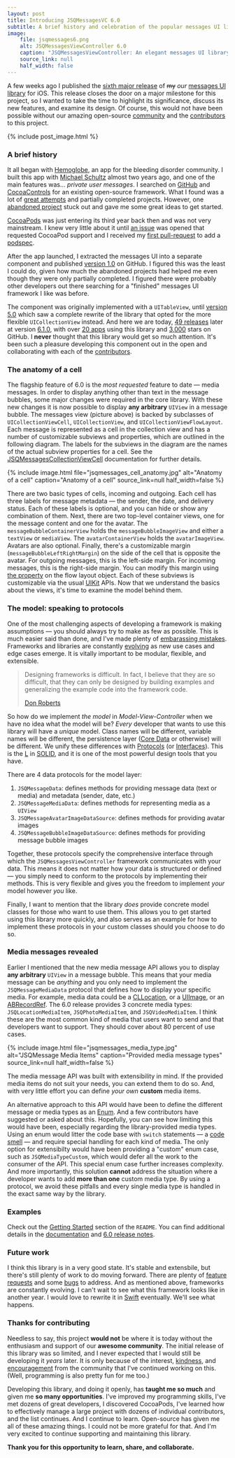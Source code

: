 ```yaml
---
layout: post
title: Introducing JSQMessagesVC 6.0
subtitle: A brief history and celebration of the popular messages UI library for iOS
image:
    file: jsqmessages6.png
    alt: JSQMessagesViewController 6.0
    caption: "JSQMessagesViewController: An elegant messages UI library for iOS"
    source_link: null
    half_width: false
---
```


A few weeks ago I published the [sixth major release](https://github.com/jessesquires/JSQMessagesViewController/releases/tag/6.0.0) of ~~my~~ *our* [messages UI library](http://www.jessesquires.com/JSQMessagesViewController/) for iOS. This release closes the door on a major milestone for this project, so I wanted to take the time to highlight its significance, discuss its new features, and examine its design. Of course, this would not have been possible without our amazing open-source [community](https://github.com) and the [contributors](https://github.com/jessesquires/JSQMessagesViewController/graphs/contributors) to this project.

<!--excerpt-->

{% include post_image.html %}

### A brief history

It all began with [Hemoglobe](http://bit.ly/hemoglobeapp), an app for the bleeding disorder community. I built this app with [Michael Schultz](http://michaelschultz.com) almost two years ago, and one of the main features was... *private user messages*. I searched on [GitHub](https://github.com) and [CocoaControls](https://www.cocoacontrols.com) for an existing open-source framework. What I found was a lot of [great attempts](https://www.cocoacontrols.com/search?utf8=✓&q=messages) and partially completed projects. However, one [abandoned project](https://github.com/samsoffes/ssmessagesviewcontroller) stuck out and gave me some great ideas to get started.

[CocoaPods](http://cocoapods.org) was just entering its third year back then and was not very mainstream. I knew very little about it until [an issue](https://github.com/jessesquires/JSQMessagesViewController/issues/3) was opened that requested CocoaPod support and I received my [first pull-request](https://github.com/jessesquires/JSQMessagesViewController/pull/4) to add a [podspec](http://guides.cocoapods.org/syntax/podspec.html).

After the app launched, I extracted the messages UI into a separate component and published [version 1.0](https://github.com/jessesquires/JSQMessagesViewController/releases/tag/1.0.0) on GitHub. I figured this was the least I could do, given how much the abandoned projects had helped me even though they were only partially completed. I figured there were probably other developers out there searching for a "finished" messages UI framework I like was before.

The component was originally implemented with a `UITableView`, until [version 5.0](https://github.com/jessesquires/JSQMessagesViewController/releases/tag/5.0.0) which saw a complete rewrite of the library that opted for the more flexible `UICollectionView` instead. And here we are today, [49 releases](https://github.com/jessesquires/JSQMessagesViewController/tags) later at version [6.1.0](https://github.com/jessesquires/JSQMessagesViewController/releases/tag/6.1.0), with over [20 apps](https://github.com/jessesquires/JSQMessagesViewController#apps-using-this-library) using this library and [3,000](https://github.com/jessesquires/JSQMessagesViewController/stargazers) stars on GitHub. I **never** thought that this library would get so much attention. It's been such a pleasure developing this component out in the open and collaborating with each of the [contributors](https://github.com/jessesquires/JSQMessagesViewController/graphs/contributors).

### The anatomy of a cell

The flagship feature of 6.0 is the *most requested* feature to date &mdash; media messages. In order to display anything other than text in the message bubbles, some major changes were required in the core library. With these new changes it is now possible to display **any arbitrary** `UIView` in a message bubble. The messages view (picture above) is backed by subclasses of `UICollectionViewCell`, `UICollectionView`, and `UICollectionViewFlowLayout`. Each message is represented as a cell in the collection view and has a number of customizable subviews and properties, which are outlined in the following diagram. The labels for the subviews in the diagram are the names of the actual subview properties for a cell. See the [JSQMessagesCollectionViewCell](http://cocoadocs.org/docsets/JSQMessagesViewController/6.1.0/Classes/JSQMessagesCollectionViewCell.html) documentation for further details.

{% include image.html
    file="jsqmessages_cell_anatomy.jpg"
    alt="Anatomy of a cell"
    caption="Anatomy of a cell"
    source_link=null
    half_width=false
%}

There are two basic types of cells, incoming and outgoing. Each cell has three labels for message metadata &mdash; the sender, the date, and delivery status. Each of these labels is optional, and you can hide or show any combination of them. Next, there are two top-level container views, one for the message content and one for the avatar. The `messageBubbleContainerView` holds the `messageBubbleImageView` and either a `textView` or `mediaView`. The `avatarContainerView` holds the `avatarImageView`. Avatars are also optional. Finally, there's a customizable margin (`messageBubbleLeftRightMargin`) on the side of the cell that is opposite the avatar. For outgoing messages, this is the left-side margin. For incoming messages, this is the right-side margin. You can modify this margin using [the property](http://cocoadocs.org/docsets/JSQMessagesViewController/6.1.0/Classes/JSQMessagesCollectionViewFlowLayout.html#//api/name/messageBubbleLeftRightMargin) on the flow layout object. Each of these subviews is customizable via the usual [UIKit](https://developer.apple.com/library/ios/documentation/UIKit/Reference/UIKit_Framework/) APIs. Now that we understand the basics about the views, it's time to examine the model behind them.

### The model: speaking to protocols

One of the most challenging aspects of developing a framework is making assumptions &mdash; you should always try to make as few as possible. This is much easier said than done, and I've made plenty of [embarassing mistakes](https://github.com/jessesquires/JSQMessagesViewController/issues/389). Frameworks and libraries are constantly [evolving](http://st-www.cs.illinois.edu/users/droberts/evolve.html) as new use cases and edge cases emerge. It is vitally important to be modular, flexible, and extensible.

<blockquote>
	<p>Designing frameworks is difficult. In fact, I believe that they are so difficult, that they can only be designed by building examples and generalizing the example code into the framework code.</p>
	<footer><a href="http://st-www.cs.illinois.edu/users/droberts/">Don Roberts</a></footer>
</blockquote>

So how do we implement *the model* in *Model-View-Controller* when we have no idea what the model will be? *Every* developer that wants to use this library will have a *unique* model. Class names will be different, variable names will be different, the persistence layer ([Core Data](https://developer.apple.com/library/mac/documentation/Cocoa/Conceptual/CoreData/cdProgrammingGuide.html) or otherwise) will be different. We unify these differences with [Protocols](https://developer.apple.com/library/ios/documentation/Cocoa/Conceptual/ProgrammingWithObjectiveC/WorkingwithProtocols/WorkingwithProtocols.html) (or [Interfaces](http://en.wikipedia.org/wiki/Interface_(Java))). This is the [L](http://en.wikipedia.org/wiki/Liskov_substitution_principle) in [SOLID](http://en.wikipedia.org/wiki/SOLID_(object-oriented_design)), and it is one of the most powerful design tools that you have.

There are 4 data protocols for the model layer:

1. `JSQMessageData`: defines methods for providing message data (text or media) and metadata (sender, date, etc.)
2. `JSQMessageMediaData`: defines methods for representing media as a `UIView`
3. `JSQMessageAvatarImageDataSource`: defines methods for providing avatar images
4. `JSQMessageBubbleImageDataSource`: defines methods for providing message bubble images

Together, these protocols specify the comprehensive interface through which the `JSQMessagesViewController` framework communicates with your data. This means it does not matter how your data is structured or defined &mdash; you simply need to conform to the protocols by implementing their methods. This is very flexible and gives you the freedom to implement *your* model however *you* like.

Finally, I want to mention that the library *does* provide concrete model classes for those who want to use them. This allows you to get started using this library more quickly, and also serves as an example for how to implement these protocols in your custom classes should you choose to do so.

### Media messages revealed

Earlier I mentioned that the new media message API allows you to display **any arbitrary** `UIView` in a message bubble. This means that your media message can be *anything* and you only need to implement the `JSQMessageMediaData` protocol that defines how to display your specific media. For example, media data could be a [CLLocation](https://developer.apple.com/library/mac/documentation/CoreLocation/Reference/CLLocation_Class/index.html), or a [UIImage](https://developer.apple.com/library/ios/documentation/UIKit/Reference/UIImage_Class/index.html), or an [ABRecordRef](https://developer.apple.com/library/ios/documentation/AddressBook/Reference/ABRecordRef_iPhoneOS/index.html#//apple_ref/c/tdef/ABRecordRef). The 6.0 release provides 3 concrete media types: `JSQLocationMediaItem`, `JSQPhotoMediaItem`, and `JSQVideoMediaItem`. I think these are the most common kind of media that users want to send and that developers want to support. They should cover about 80 percent of use cases.

{% include image.html
    file="jsqmessages_media_type.jpg"
    alt="JSQMessage Media Items"
    caption="Provided media message types"
    source_link=null
    half_width=false
%}

The media message API was built with extensibility in mind. If the provided media items do not suit your needs, you can extend them to do so. And, with very little effort you can define *your own* **custom** media items.

An alternative approach to this API would have been to define the different message or media types as an [Enum](http://nshipster.com/ns_enum-ns_options/). And a few contributors have suggested or asked about this. Hopefully, you can see how limiting this would have been, especially regarding the library-provided media types. Using an enum would litter the code base with `switch` statements &mdash; a [code smell](http://en.wikipedia.org/wiki/Code_smell) &mdash; and require special handling for each kind of media. The only option for extensibilty would have been providing a "custom" enum case, such as `JSQMediaTypeCustom`, which would defer all the work to the consumer of the API. This special enum case further increases complexity. And more importantly, this solution **cannot** address the situation where a developer wants to add **more than one** custom media type. By using a protocol, we avoid these pitfalls and every single media type is handled in the exact same way by the library.

### Examples

Check out the [Getting Started](https://github.com/jessesquires/JSQMessagesViewController#getting-started) section of the `README`. You can find additional details in the [documentation](http://cocoadocs.org/docsets/JSQMessagesViewController) and [6.0 release notes](https://github.com/jessesquires/JSQMessagesViewController/releases/tag/6.0.0).

### Future work

I think this library is in a very good state. It's stable and extensbile, but there's still plenty of work to do moving forward. There are plenty of [feature requests](https://github.com/jessesquires/JSQMessagesViewController/labels/feature%20request) and some [bugs](https://github.com/jessesquires/JSQMessagesViewController/labels/bug) to address. And as mentioned above, frameworks are constantly evolving. I can't wait to see what this framework looks like in another year. I would love to rewrite it in [Swift](https://developer.apple.com/swift/) eventually. We'll see what happens.

### Thanks for contributing

Needless to say, this project **would not** be where it is today without the enthusiasm and support of our **awesome community**. The initial release of this library was so limited, and I never expected that I would still be developing it *years* later. It is only because of the interest, [kindness](https://github.com/jessesquires/JSQMessagesViewController/issues/172#issuecomment-41995394), and [encouragement](https://github.com/jessesquires/JSQMessagesViewController/issues/608) from the community that I've continued working on this. (Well, programming is also pretty fun for me too.)

Developing this library, and doing it openly, has **taught me so much** and given me **so many opportunities**. I've improved my programming skills, I've met dozens of great developers, I discovered CocoaPods, I've learned how to effectively manage a large project with dozens of individual contributors, and the list continues. And I continue to learn. Open-source has given me all of these amazing things. I could not be more grateful for that. And I'm very excited to continue supporting and maintaining this library.

**Thank you for this opportunity to learn, share, and collaborate.**
